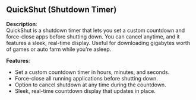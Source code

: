**QuickShut (Shutdown Timer)**  
---
**Description**:  
QuickShut is a shutdown timer that lets you set a custom countdown and force-close apps before shutting down. You can cancel anytime, and it features a sleek, real-time display. Useful for downloading gigabytes worth of games or auto farm while you're asleep.

**Features**:
- Set a custom countdown timer in hours, minutes, and seconds.
- Force-close all running applications before shutting down.
- Option to cancel shutdown at any time during the countdown.
- Sleek, real-time countdown display that updates in place.
